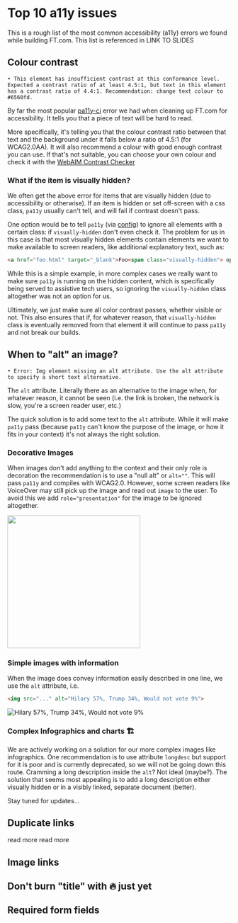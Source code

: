 # Top 10 a11y issues

This is a rough list of the most common accessibility (a11y) errors we found while building FT.com. This list is referenced in LINK TO SLIDES


## Colour contrast

`• This element has insufficient contrast at this conformance level. Expected a contrast ratio of at least 4.5:1, but text in this element has a contrast ratio of 4.4:1. Recommendation: change text colour to #6560fd.`

By far the most popular [pa11y-ci](https://github.com/pa11y/ci) error we had when cleaning up FT.com for accessibility. It tells you that a piece of text will be hard to read.

More specifically, it's telling you that the colour contrast ratio between that text and the background under it falls below a ratio of 4.5:1 (for WCAG2.0AA). It will also recommend a colour with good enough contrast you can use. If that's not suitable, you can choose your own colour and check it with the [WebAIM Contrast Checker](webaim.org/resources/contrastchecker/)

### What if the item is visually hidden?

We often get the above error for items that are visually hidden (due to accessibility or otherwise). If an item is hidden or set off-screen with a css class, `pa11y` usually can't tell, and will fail if contrast doesn't pass.

One option would be to tell `pa11y` (via [config](https://github.com/pa11y/pa11y#hideelements-string)) to ignore all elements with a certain class: if `visually-hidden` don't even check it. The problem for us in this case is that most visually hidden elements contain elements we want to make available to screen readers, like additional explanatory text, such as:

```html
<a href="foo.html" target="_blank">Foo<span class="visually-hidden"> opens in a new window</span></a>
```

While this is a simple example, in more complex cases we really want to make sure `pa11y` is running on the hidden content, which is specifically being served to assistive tech users, so ignoring the `visually-hidden` class altogether was not an option for us.

Ultimately, we just make sure all color contrast passes, whether visible or not. This also ensures that if, for whatever reason, that `visually-hidden` class is eventually removed from that element it will continue to pass `pa11y` and not break our builds.

## When to "alt" an image?

`• Error: Img element missing an alt attribute. Use the alt attribute to specify a short text alternative.`

The `alt` attribute. Literally there as an alternative to the image when, for whatever reason, it cannot be seen (i.e. the link is broken, the network is slow, you're a screen reader user, etc.)

The quick solution is to add some text to the `alt` attribute. While it will make `pa11y` pass (because `pa11y` can't know the purpose of the image, or how it fits in your context) it's not always the right solution.

### Decorative Images

When images don't add anything to the context and their only role is decoration the recommendation is to use a "null alt" or `alt=""`. This will pass `pa11y` and compiles with WCAG2.0. However, some screen readers like VoiceOver may still pick up the image and read out `image` to the user. To avoid this we add `role="presentation"` for the image to be ignored altogether.

<img alt="" role="presentation" src="https://cloud.githubusercontent.com/assets/3425322/25666914/cdd6ce28-3019-11e7-9293-82a439910ad8.png" width="300px">

### Simple images with information

When the image does convey information easily described in one line, we use the `alt` attribute, i.e.
```html
<img src="..." alt="Hilary 57%, Trump 34%, Would not vote 9%">
```
<img alt ="Hilary 57%, Trump 34%, Would not vote 9%" src="https://media.licdn.com/mpr/mpr/shrinknp_800_800/AAEAAQAAAAAAAAS9AAAAJDFmYTU5ZDQ4LWRlZDAtNDJjYi1hNDA0LTIwYmQ5NzZhZTBiZg.jpg">

### Complex Infographics and charts 🏗

We are actively working on a solution for our more complex images like infographics. One recommendation is to use attribute `longdesc` but support for it is poor and is currently deprecated, so we will not be going down this route. Cramming a long description inside the `alt`? Not ideal (maybe?). The solution that seems most appealing is to add a long description either visually hidden or in a visibly linked, separate document (better).

Stay tuned for updates...

## Duplicate links
read more
read more

## Image links

## Don't burn "title" with 🔥 just yet


## Required form fields
